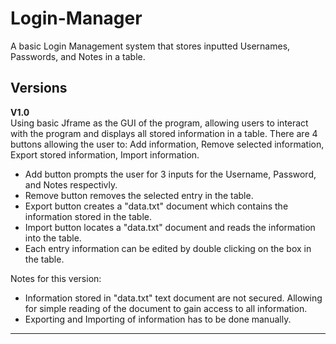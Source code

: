# Login-Manager
A basic Login Management system that stores inputted Usernames, Passwords, and Notes in a table.
## Versions
**V1.0** <br />
Using basic Jframe as the GUI of the program, allowing users to interact with the program and displays all stored information in a table. There are 4 buttons allowing the user to: Add information, Remove selected information, Export stored information, Import information. <br />
 - Add button prompts the user for 3 inputs for the Username, Password, and Notes respectivly. <br />
 - Remove button removes the selected entry in the table. <br />
 - Export button creates a "data.txt" document which contains the information stored in the table. <br />
 - Import button locates a "data.txt" document and reads the information into the table. <br />
 - Each entry information can be edited by double clicking on the box in the table. <br />

Notes for this version: 

 - Information stored in "data.txt" text document are not secured. Allowing for simple reading of the document to gain access to all information.
 - Exporting and Importing of information has to be done manually.

-----
